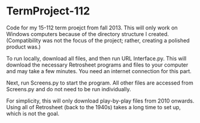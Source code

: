 TermProject-112
===============

Code for my 15-112 term proejct from fall 2013. This will only work on Windows computers because of the directory structure I created. (Compatibility was not the focus of the project; rather, creating a polished product was.)

To run locally, download all files, and then run URL Interface.py. This will download the necessary Retrosheet programs and files to your computer and may take a few minutes. You need an internet connection for this part.

Next, run Screens.py to start the program. All other files are accessed from Screens.py and do not need to be run individually.

For simplicity, this will only download play-by-play files from 2010 onwards. Using all of Retrosheet (back to the 1940s) takes a long time to set up, which is not the goal.

